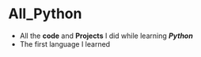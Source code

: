# All_Python

- All the **code** and **Projects** I did while learning ***Python***
- The first language I learned 
